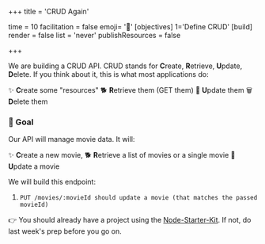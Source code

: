 +++
title = 'CRUD Again'

time = 10
facilitation = false
emoji= '🧩'
[objectives]
    1='Define CRUD'
[build]
  render = false
  list = 'never'
  publishResources = false

+++

We are building a CRUD API. CRUD stands for **C**reate, **R**etrieve, **U**pdate, **D**elete. If you think about it, this is what most applications do:

✨ **C**reate some "resources"
🐕 **R**etrieve them (GET them)
📨 **U**pdate them
🗑️ **D**elete them

### 🎯 Goal

Our API will manage movie data. It will:

✨ **C**reate a new movie,
🐕 **R**etrieve a list of movies or a single movie
📨 **U**pdate a movie

We will build this endpoint:

1. `PUT /movies/:movieId should update a movie (that matches the passed movieId)`

👉 You should already have a project using the [Node-Starter-Kit](https://github.com/CodeYourFuture/Node-Starter-Kit). If not, do last week's prep before you go on.
